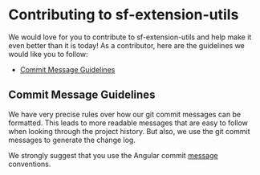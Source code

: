 # Contributing to sf-extension-utils

We would love for you to contribute to sf-extension-utils and help make it even 
better than it is today! As a contributor, here are the guidelines we would like 
you to follow:

 - [Commit Message Guidelines](#commit)

## Commit Message Guidelines

We have very precise rules over how our git commit messages can be formatted. 
This leads to more readable messages that are easy to follow when looking through 
the project history. But also, we use the git commit messages to generate the change log.

We strongly suggest that you use the Angular commit [message](https://github.com/angular/angular/blob/master/CONTRIBUTING.md#-commit-message-guidelines) conventions. 